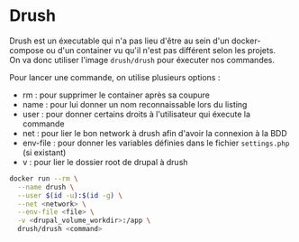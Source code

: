 # Drush

Drush est un éxecutable qui n'a pas lieu d'être au sein d'un docker-compose
ou d'un container vu qu'il n'est pas différent selon les projets.  
On va donc utiliser l'image `drush/drush` pour éxecuter nos commandes.

Pour lancer une commande, on utilise plusieurs options :
 * rm : pour supprimer le container après sa coupure
 * name : pour lui donner un nom reconnaissable lors du listing
 * user : pour donner certains droits à l'utilisateur qui éxecute la commande
 * net : pour lier le bon network à drush afin d'avoir la connexion à la BDD
 * env-file : pour donner les variables définies dans le fichier `settings.php` (si existant)
 * v : pour lier le dossier root de drupal à drush

```bash
docker run --rm \
  --name drush \
  --user $(id -u):$(id -g) \
  --net <network> \
  --env-file <file> \
  -v <drupal_volume_workdir>:/app \
  drush/drush <command>
```
